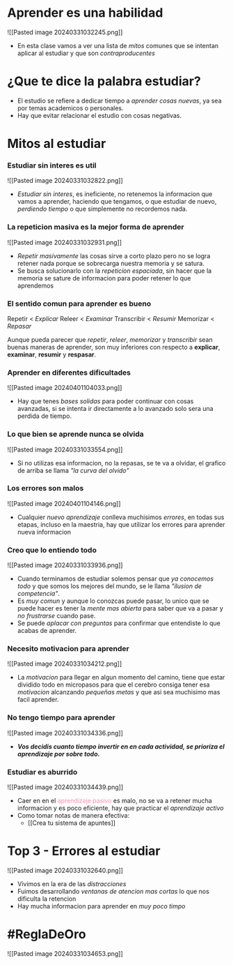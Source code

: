 # Aprender es una habilidad
![[Pasted image 20240331032245.png]]
- En esta clase vamos a ver una lista de *mitos* comunes que se intentan aplicar al estudiar y que son *contraproducentes*

# ¿Que te dice la palabra estudiar?
- El estudio se refiere a dedicar tiempo a *aprender cosas nuevas*, ya sea por temas academicos o personales.
- Hay que evitar relacionar el estudio con cosas negativas.

# Mitos al estudiar

### Estudiar sin interes es util
![[Pasted image 20240331032822.png]]
- *Estudiar sin interes*, es ineficiente, no retenemos la informacion que vamos a aprender, haciendo que tengamos, o que estudiar de nuevo, *perdiendo tiempo* o que simplemente no recordemos nada.

### La repeticion masiva es la mejor forma de aprender
![[Pasted image 20240331032931.png]]
- *Repetir masivamente* las cosas sirve a corto plazo pero no se logra retener nada porque se sobrecarga nuestra memoria y se satura. 
- Se busca solucionarlo con la *repeticion espaciada*, sin hacer que la memoria se sature de informacion para poder retener lo que aprendemos
### El sentido comun para aprender es bueno

Repetir        < *Explicar* 
Releer         < *Examinar*
Transcribir < *Resumir*
Memorizar < *Repasar* 

Aunque pueda parecer que *repetir*, *releer*, *memorizar* y *transcribir* sean buenas maneras de aprender, son muy inferiores con respecto a **explicar**, **examinar**, **resumir** y **respasar**.
### Aprender en diferentes dificultades
![[Pasted image 20240401104033.png]]
- Hay que tenes *bases solidas* para poder continuar con cosas avanzadas, si se intenta ir directamente a lo avanzado solo sera una perdida de tiempo.

### Lo que bien se aprende nunca se olvida
![[Pasted image 20240331033554.png]]
- Si no utilizas esa informacion, no la repasas, se te va a olvidar, el grafico de arriba se llama *"la curva del olvido"*

### Los errores son malos
![[Pasted image 20240401104146.png]]
- Cualquier *nuevo aprendizaje* conlleva muchisimos *errores*, en todas sus etapas, incluso en la maestria, hay que utilizar los errores para aprender nueva informacion

### Creo que lo entiendo todo
![[Pasted image 20240331033936.png]]
- Cuando terminamos de estudiar solemos pensar que *ya conocemos todo* y que somos los mejores del mundo, se le llama *"ilusion de competencia"*.
- Es *muy comun* y aunque lo conozcas puede pasar, lo unico que se puede hacer es tener la *mente mas abierta* para saber que va a pasar y *no frustrarse* cuando pase. 
- Se puede *aplacar con preguntas* para confirmar que entendiste lo que acabas de aprender.
### Necesito motivacion para aprender 
![[Pasted image 20240331034212.png]]
- La *motivacion* para llegar en algun momento del camino, tiene que estar dividido todo en micropasos para que el cerebro consiga tener esa *motivacion* alcanzando *pequeñas metas* y que asi sea muchisimo mas facil aprender.
### No tengo tiempo para aprender
![[Pasted image 20240331034336.png]]
- ***Vos decidis cuanto tiempo invertir en en cada actividad, se prioriza el aprendizaje por sobre todo.***
### Estudiar es aburrido 
![[Pasted image 20240331034439.png]]
- Caer en en el <span style="color: #FF5582A6;">aprendizaje pasivo</span> es malo, no se va a retener mucha informacion y es poco eficiente, hay que practicar el *aprendizaje activo*
- Como tomar notas de manera efectiva: 
	- [[Crea tu sistema de apuntes]]


# Top 3  - Errores al estudiar 

![[Pasted image 20240331032640.png]]
- Vivimos en la era de las *distracciones*
- Fuimos desarrollando *ventanas de atencion mas cortas* lo que nos dificulta la retencion
- Hay mucha informacion para aprender en *muy poco timpo*
# #ReglaDeOro 

![[Pasted image 20240331034653.png]]